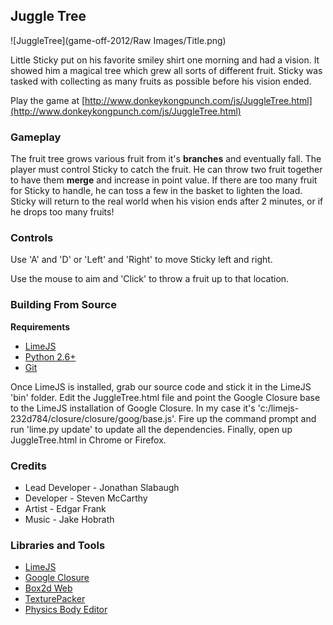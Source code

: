 ## Juggle Tree

![JuggleTree](game-off-2012/Raw Images/Title.png)

Little Sticky put on his favorite smiley shirt one morning and had a vision. It showed him a magical tree which grew all sorts of different fruit. Sticky was tasked with collecting as many fruits as possible before his vision ended.

Play the game at [http://www.donkeykongpunch.com/js/JuggleTree.html](http://www.donkeykongpunch.com/js/JuggleTree.html)

### Gameplay

The fruit tree grows various fruit from it's **branches** and eventually fall. The player must control Sticky to catch the fruit. He can throw two fruit together to have them **merge** and increase in point value. If there are too many fruit for Sticky to handle, he can toss a few in the basket to lighten the load. Sticky will return to the real world when his vision ends after 2 minutes, or if he drops too many fruits!

### Controls

Use 'A' and 'D' or 'Left' and 'Right' to move Sticky left and right.

Use the mouse to aim and 'Click' to throw a fruit up to that location.

### Building From Source

**Requirements**

* [LimeJS](http://www.limejs.com/)
* [Python 2.6+](http://www.python.org/)
* [Git](http://git-scm.com/download)

Once LimeJS is installed, grab our source code and stick it in the LimeJS 'bin' folder. Edit the JuggleTree.html file and point the Google Closure base to the LimeJS installation of Google Closure. In my case it's 'c:/limejs-232d784/closure/closure/goog/base.js'. Fire up the command prompt and run 'lime.py update' to update all the dependencies. Finally, open up JuggleTree.html in Chrome or Firefox.


### Credits
* Lead Developer - Jonathan Slabaugh
* Developer - Steven McCarthy
* Artist - Edgar Frank
* Music - Jake Hobrath

### Libraries and Tools
* [LimeJS](http://www.limejs.com/)
* [Google Closure](https://developers.google.com/closure/)
* [Box2d Web](http://code.google.com/p/box2dweb/)
* [TexturePacker](http://www.codeandweb.com/texturepacker)
* [Physics Body Editor](http://code.google.com/p/box2d-editor/)